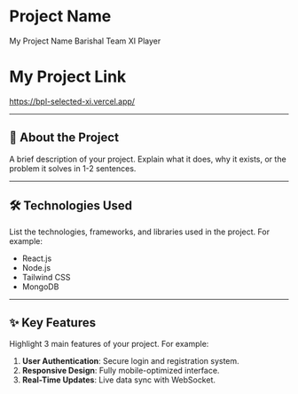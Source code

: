 # Project Name
My Project Name Barishal Team XI Player

# My Project Link
https://bpl-selected-xi.vercel.app/

---

## 🚀 About the Project
A brief description of your project. Explain what it does, why it exists, or the problem it solves in 1-2 sentences.

---

## 🛠️ Technologies Used
List the technologies, frameworks, and libraries used in the project. For example:
- React.js
- Node.js
- Tailwind CSS
- MongoDB

---

## ✨ Key Features
Highlight 3 main features of your project. For example:
1. **User Authentication**: Secure login and registration system.
2. **Responsive Design**: Fully mobile-optimized interface.
3. **Real-Time Updates**: Live data sync with WebSocket.